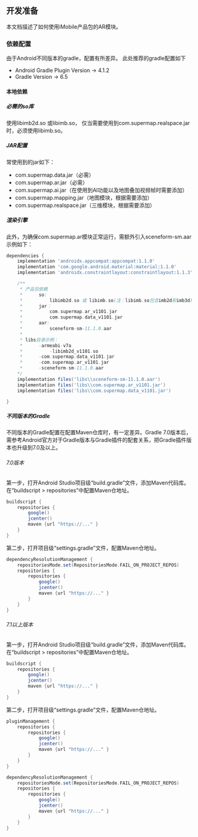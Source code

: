 ## 开发准备

本文档描述了如何使用iMobile产品包的AR模块。

### 依赖配置
由于Android不同版本的gradle，配置有所差异。
此处推荐的gradle配置如下

- Android Gradle Plugin Version -> 4.1.2
- Gradle Version -> 6.5

#### 本地依赖
##### 必需的so库
使用libimb2d.so 或libimb.so，
仅当需要使用到com.supermap.realspace.jar时，必须使用libimb.so。

##### JAR配置
常使用到的jar如下：

- com.supermap.data.jar（必需）
- com.supermap.ar.jar（必需）
- com.supermap.ai.jar（在使用到AI功能以及地图叠加视频帧时需要添加）
- com.supermap.mapping.jar（地图模块，根据需要添加）
- com.supermap.realspace.jar（三维模块，根据需要添加）

##### 渲染引擎
此外，为确保com.supermap.ar模块正常运行，需额外引入sceneform-sm.aar
示例如下：

```模块的build.gradle
dependencies {
    implementation 'androidx.appcompat:appcompat:1.1.0'
    implementation 'com.google.android.material:material:1.1.0'
    implementation 'androidx.constraintlayout:constraintlayout:1.1.3'

    /**
     * 产品包依赖
     *      so:
     *          libimb2d.so 或 libimb.so(注：libimb.so包含imb2d和imb3d)
     *      jar：
     *          com.supermap.ar_v1101.jar
     *          com.supermap.data_v1101.jar
     *      aar:
     *          sceneform-sm-11.1.0.aar
     *
     * libs目录示例：
     *      -armeabi-v7a
     *          -libimb2d_v1101.so
     *      -com.supermap.data_v1101.jar
     *      -com.supermap.ar_v1101.jar
     *      -sceneform-sm-11.1.0.aar
    */
    implementation files('libs\\sceneform-sm-11.1.0.aar')
    implementation files('libs\\com.supermap.ar_v1101.jar')
    implementation files('libs\\com.supermap.data_v1101.jar')

}
```

##### 不同版本的Gradle
不同版本的Gradle配置在配置Maven仓库时，有一定差异。Gradle 7.0版本后，需参考Android官方对于Gradle版本与Gradle插件的配套关系，把Gradle插件版本也升级到7.0及以上。

###### 7.0版本
第一步，打开Android Studio项目级“build.gradle”文件，添加Maven代码库。
在“buildscript > repositories”中配置Maven仓地址。
```build.gradle
buildscript {
    repositories {
        google()
        jcenter()
        maven {url "https://..." }
    }
}
```
第二步，打开项目级“settings.gradle”文件，配置Maven仓地址。
```settings.gradle
dependencyResolutionManagement {
    repositoriesMode.set(RepositoriesMode.FAIL_ON_PROJECT_REPOS)
    repositories {
        repositories {
            google()
            jcenter()
            maven {url "https://..." }
        }
    }
}
```
###### 7.1以上版本
第一步，打开Android Studio项目级“build.gradle”文件，添加Maven代码库。
在“buildscript > repositories”中配置Maven仓地址。
```build.gradle
buildscript {
    repositories {
        google()
        jcenter()
        maven {url "https://..." }
    }
}
```
第二步，打开项目级“settings.gradle”文件，配置Maven仓地址。
```settings.gradle
pluginManagement {
    repositories {
        repositories {
            google()
            jcenter()
            maven {url "https://..." }
        }
    }
}

dependencyResolutionManagement {
    repositoriesMode.set(RepositoriesMode.FAIL_ON_PROJECT_REPOS)
    repositories {
        repositories {
            google()
            jcenter()
            maven {url "https://..." }
        }
    }
}
```